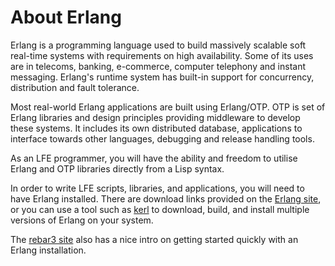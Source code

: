 # About Erlang

Erlang is a programming language used to build massively scalable soft real-time systems with requirements on high availability. Some of its uses are in telecoms, banking, e-commerce, computer telephony and instant messaging. Erlang's runtime system has built-in support for concurrency, distribution and fault tolerance.

Most real-world Erlang applications are built using Erlang/OTP. OTP is set of Erlang libraries and design principles providing middleware to develop these systems. It includes its own distributed database, applications to interface towards other languages, debugging and release handling tools.

As an LFE programmer, you will have the ability and freedom to utilise Erlang and OTP libraries directly from a Lisp syntax.

In order to write LFE scripts, libraries, and applications, you will need to have Erlang installed. There are download links provided on the [Erlang site](https://www.erlang.org/downloads), or you can use a tool such as [kerl](https://github.com/kerl/kerl) to download, build, and install multiple versions of Erlang on your system.

The [rebar3 site](https://www.rebar3.org/docs/getting-started) also has a nice intro on getting started quickly with an Erlang installation.
